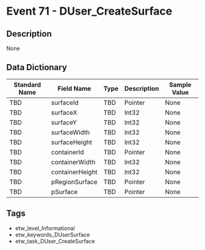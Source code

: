 # Event 71 - DUser_CreateSurface

## Description
None

## Data Dictionary
|Standard Name|Field Name|Type|Description|Sample Value|
|---|---|---|---|---|
|TBD|surfaceId|TBD|Pointer|None|None|
|TBD|surfaceX|TBD|Int32|None|None|
|TBD|surfaceY|TBD|Int32|None|None|
|TBD|surfaceWidth|TBD|Int32|None|None|
|TBD|surfaceHeight|TBD|Int32|None|None|
|TBD|containerId|TBD|Pointer|None|None|
|TBD|containerWidth|TBD|Int32|None|None|
|TBD|containerHeight|TBD|Int32|None|None|
|TBD|pRegionSurface|TBD|Pointer|None|None|
|TBD|pSurface|TBD|Pointer|None|None|

## Tags
* etw_level_Informational
* etw_keywords_DUserSurface
* etw_task_DUser_CreateSurface